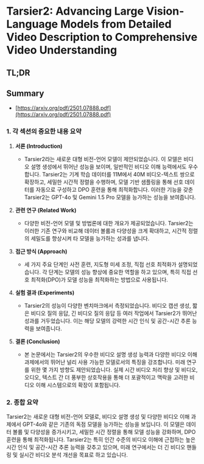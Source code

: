 # Tarsier2: Advancing Large Vision-Language Models from Detailed Video Description to Comprehensive Video Understanding
## TL;DR
## Summary
- [https://arxiv.org/pdf/2501.07888.pdf](https://arxiv.org/pdf/2501.07888.pdf)

### 1. 각 섹션의 중요한 내용 요약

1. **서론 (Introduction)**
   - Tarsier2라는 새로운 대형 비전-언어 모델이 제안되었습니다. 이 모델은 비디오 설명 생성에서 뛰어난 성능을 보이며, 일반적인 비디오 이해 능력에서도 우수합니다. Tarsier2는 기계 학습 데이터를 11M에서 40M 비디오-텍스트 쌍으로 확장하고, 세밀한 시간적 정렬을 수행하며, 모델 기반 샘플링을 통해 선호 데이터를 자동으로 구성하고 DPO 훈련을 통해 최적화합니다. 이러한 기능을 갖춘 Tarsier2는 GPT-4o 및 Gemini 1.5 Pro 모델을 능가하는 성능을 보여줍니다.

2. **관련 연구 (Related Work)**
   - 다양한 비전-언어 모델 및 방법론에 대한 개요가 제공되었습니다. Tarsier2는 이러한 기존 연구와 비교해 데이터 볼륨과 다양성을 크게 확대하고, 시간적 정렬의 세밀도를 향상시켜 타 모델을 능가하는 성과를 냅니다.

3. **접근 방식 (Approach)**
   - 세 가지 주요 단계인 사전 훈련, 지도형 미세 조정, 직접 선호 최적화가 설명되었습니다. 각 단계는 모델의 성능 향상에 중요한 역할을 하고 있으며, 특히 직접 선호 최적화(DPO)가 모델 성능을 최적화하는 방법으로 사용됩니다.

4. **실험 결과 (Experiments)**
   - Tarsier2의 성능이 다양한 벤치마크에서 측정되었습니다. 비디오 캡션 생성, 짧은 비디오 질의 응답, 긴 비디오 질의 응답 등 여러 작업에서 Tarsier2가 뛰어난 성과를 거두었습니다. 이는 해당 모델의 강력한 시간 인식 및 공간-시간 추론 능력을 보여줍니다.

5. **결론 (Conclusion)**
   - 본 논문에서는 Tarsier2의 우수한 비디오 설명 생성 능력과 다양한 비디오 이해 과제에서의 뛰어난 널리 사용 가능한 모델로서의 특징을 강조합니다. 미래 연구를 위한 몇 가지 방향도 제안되었습니다. 실제 시간 비디오 처리 향상 및 비디오, 오디오, 텍스트 간 더 풍부한 상호작용을 통해 더 포괄적이고 맥락을 고려한 비디오 이해 시스템으로의 확장이 포함됩니다.

### 2. 종합 요약

Tarsier2는 새로운 대형 비전-언어 모델로, 비디오 설명 생성 및 다양한 비디오 이해 과제에서 GPT-4o와 같은 기존의 독점 모델을 능가하는 성능을 보입니다. 이 모델은 데이터 볼륨 및 다양성을 증가시키고, 세밀한 시간 정렬을 통해 모델 성능을 강화하며, DPO 훈련을 통해 최적화됩니다. Tarsier2는 특히 인간 수준의 비디오 이해에 근접하는 높은 시간 인식 및 공간-시간 추론 능력을 갖추고 있으며, 미래 연구에서는 더 긴 비디오 핸들링 및 실시간 비디오 분석 개선을 목표로 하고 있습니다.